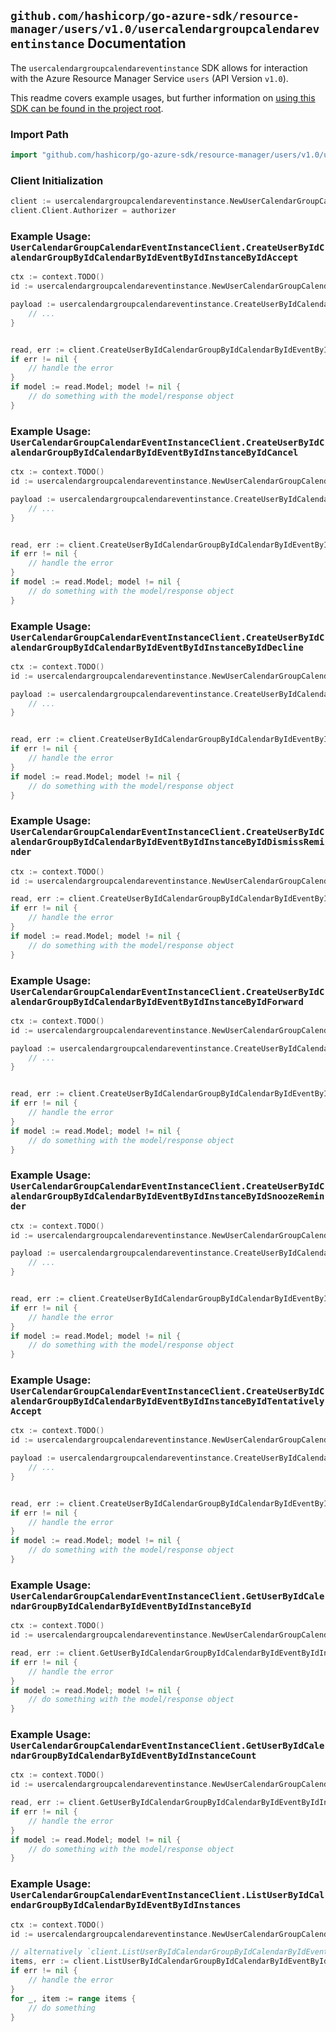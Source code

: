 
## `github.com/hashicorp/go-azure-sdk/resource-manager/users/v1.0/usercalendargroupcalendareventinstance` Documentation

The `usercalendargroupcalendareventinstance` SDK allows for interaction with the Azure Resource Manager Service `users` (API Version `v1.0`).

This readme covers example usages, but further information on [using this SDK can be found in the project root](https://github.com/hashicorp/go-azure-sdk/tree/main/docs).

### Import Path

```go
import "github.com/hashicorp/go-azure-sdk/resource-manager/users/v1.0/usercalendargroupcalendareventinstance"
```


### Client Initialization

```go
client := usercalendargroupcalendareventinstance.NewUserCalendarGroupCalendarEventInstanceClientWithBaseURI("https://management.azure.com")
client.Client.Authorizer = authorizer
```


### Example Usage: `UserCalendarGroupCalendarEventInstanceClient.CreateUserByIdCalendarGroupByIdCalendarByIdEventByIdInstanceByIdAccept`

```go
ctx := context.TODO()
id := usercalendargroupcalendareventinstance.NewUserCalendarGroupCalendarEventInstanceID("userIdValue", "calendarGroupIdValue", "calendarIdValue", "eventIdValue", "eventId1Value")

payload := usercalendargroupcalendareventinstance.CreateUserByIdCalendarGroupByIdCalendarByIdEventByIdInstanceByIdAcceptRequest{
	// ...
}


read, err := client.CreateUserByIdCalendarGroupByIdCalendarByIdEventByIdInstanceByIdAccept(ctx, id, payload)
if err != nil {
	// handle the error
}
if model := read.Model; model != nil {
	// do something with the model/response object
}
```


### Example Usage: `UserCalendarGroupCalendarEventInstanceClient.CreateUserByIdCalendarGroupByIdCalendarByIdEventByIdInstanceByIdCancel`

```go
ctx := context.TODO()
id := usercalendargroupcalendareventinstance.NewUserCalendarGroupCalendarEventInstanceID("userIdValue", "calendarGroupIdValue", "calendarIdValue", "eventIdValue", "eventId1Value")

payload := usercalendargroupcalendareventinstance.CreateUserByIdCalendarGroupByIdCalendarByIdEventByIdInstanceByIdCancelRequest{
	// ...
}


read, err := client.CreateUserByIdCalendarGroupByIdCalendarByIdEventByIdInstanceByIdCancel(ctx, id, payload)
if err != nil {
	// handle the error
}
if model := read.Model; model != nil {
	// do something with the model/response object
}
```


### Example Usage: `UserCalendarGroupCalendarEventInstanceClient.CreateUserByIdCalendarGroupByIdCalendarByIdEventByIdInstanceByIdDecline`

```go
ctx := context.TODO()
id := usercalendargroupcalendareventinstance.NewUserCalendarGroupCalendarEventInstanceID("userIdValue", "calendarGroupIdValue", "calendarIdValue", "eventIdValue", "eventId1Value")

payload := usercalendargroupcalendareventinstance.CreateUserByIdCalendarGroupByIdCalendarByIdEventByIdInstanceByIdDeclineRequest{
	// ...
}


read, err := client.CreateUserByIdCalendarGroupByIdCalendarByIdEventByIdInstanceByIdDecline(ctx, id, payload)
if err != nil {
	// handle the error
}
if model := read.Model; model != nil {
	// do something with the model/response object
}
```


### Example Usage: `UserCalendarGroupCalendarEventInstanceClient.CreateUserByIdCalendarGroupByIdCalendarByIdEventByIdInstanceByIdDismissReminder`

```go
ctx := context.TODO()
id := usercalendargroupcalendareventinstance.NewUserCalendarGroupCalendarEventInstanceID("userIdValue", "calendarGroupIdValue", "calendarIdValue", "eventIdValue", "eventId1Value")

read, err := client.CreateUserByIdCalendarGroupByIdCalendarByIdEventByIdInstanceByIdDismissReminder(ctx, id)
if err != nil {
	// handle the error
}
if model := read.Model; model != nil {
	// do something with the model/response object
}
```


### Example Usage: `UserCalendarGroupCalendarEventInstanceClient.CreateUserByIdCalendarGroupByIdCalendarByIdEventByIdInstanceByIdForward`

```go
ctx := context.TODO()
id := usercalendargroupcalendareventinstance.NewUserCalendarGroupCalendarEventInstanceID("userIdValue", "calendarGroupIdValue", "calendarIdValue", "eventIdValue", "eventId1Value")

payload := usercalendargroupcalendareventinstance.CreateUserByIdCalendarGroupByIdCalendarByIdEventByIdInstanceByIdForwardRequest{
	// ...
}


read, err := client.CreateUserByIdCalendarGroupByIdCalendarByIdEventByIdInstanceByIdForward(ctx, id, payload)
if err != nil {
	// handle the error
}
if model := read.Model; model != nil {
	// do something with the model/response object
}
```


### Example Usage: `UserCalendarGroupCalendarEventInstanceClient.CreateUserByIdCalendarGroupByIdCalendarByIdEventByIdInstanceByIdSnoozeReminder`

```go
ctx := context.TODO()
id := usercalendargroupcalendareventinstance.NewUserCalendarGroupCalendarEventInstanceID("userIdValue", "calendarGroupIdValue", "calendarIdValue", "eventIdValue", "eventId1Value")

payload := usercalendargroupcalendareventinstance.CreateUserByIdCalendarGroupByIdCalendarByIdEventByIdInstanceByIdSnoozeReminderRequest{
	// ...
}


read, err := client.CreateUserByIdCalendarGroupByIdCalendarByIdEventByIdInstanceByIdSnoozeReminder(ctx, id, payload)
if err != nil {
	// handle the error
}
if model := read.Model; model != nil {
	// do something with the model/response object
}
```


### Example Usage: `UserCalendarGroupCalendarEventInstanceClient.CreateUserByIdCalendarGroupByIdCalendarByIdEventByIdInstanceByIdTentativelyAccept`

```go
ctx := context.TODO()
id := usercalendargroupcalendareventinstance.NewUserCalendarGroupCalendarEventInstanceID("userIdValue", "calendarGroupIdValue", "calendarIdValue", "eventIdValue", "eventId1Value")

payload := usercalendargroupcalendareventinstance.CreateUserByIdCalendarGroupByIdCalendarByIdEventByIdInstanceByIdTentativelyAcceptRequest{
	// ...
}


read, err := client.CreateUserByIdCalendarGroupByIdCalendarByIdEventByIdInstanceByIdTentativelyAccept(ctx, id, payload)
if err != nil {
	// handle the error
}
if model := read.Model; model != nil {
	// do something with the model/response object
}
```


### Example Usage: `UserCalendarGroupCalendarEventInstanceClient.GetUserByIdCalendarGroupByIdCalendarByIdEventByIdInstanceById`

```go
ctx := context.TODO()
id := usercalendargroupcalendareventinstance.NewUserCalendarGroupCalendarEventInstanceID("userIdValue", "calendarGroupIdValue", "calendarIdValue", "eventIdValue", "eventId1Value")

read, err := client.GetUserByIdCalendarGroupByIdCalendarByIdEventByIdInstanceById(ctx, id)
if err != nil {
	// handle the error
}
if model := read.Model; model != nil {
	// do something with the model/response object
}
```


### Example Usage: `UserCalendarGroupCalendarEventInstanceClient.GetUserByIdCalendarGroupByIdCalendarByIdEventByIdInstanceCount`

```go
ctx := context.TODO()
id := usercalendargroupcalendareventinstance.NewUserCalendarGroupCalendarEventID("userIdValue", "calendarGroupIdValue", "calendarIdValue", "eventIdValue")

read, err := client.GetUserByIdCalendarGroupByIdCalendarByIdEventByIdInstanceCount(ctx, id)
if err != nil {
	// handle the error
}
if model := read.Model; model != nil {
	// do something with the model/response object
}
```


### Example Usage: `UserCalendarGroupCalendarEventInstanceClient.ListUserByIdCalendarGroupByIdCalendarByIdEventByIdInstances`

```go
ctx := context.TODO()
id := usercalendargroupcalendareventinstance.NewUserCalendarGroupCalendarEventID("userIdValue", "calendarGroupIdValue", "calendarIdValue", "eventIdValue")

// alternatively `client.ListUserByIdCalendarGroupByIdCalendarByIdEventByIdInstances(ctx, id)` can be used to do batched pagination
items, err := client.ListUserByIdCalendarGroupByIdCalendarByIdEventByIdInstancesComplete(ctx, id)
if err != nil {
	// handle the error
}
for _, item := range items {
	// do something
}
```
